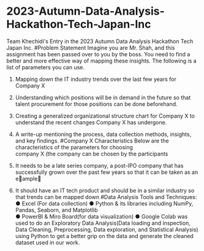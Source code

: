 # 2023-Autumn-Data-Analysis-Hackathon-Tech-Japan-Inc
Team Khechidi's Entry in the 2023  Autumn Data Analysis Hackathon Tech Japan Inc.
#Problem Statement
Imagine you are Mr. Shah, and this assignment has been passed over to you by 
the boss. You need to find a better and more effective way of mapping these 
insights. The following is a list of parameters you can use.
1. Mapping down the IT industry trends over the last few years for Company X
2. Understanding which positions will be in demand in the future so that talent procurement for those positions can be done beforehand.
3. Creating a generalized organizational structure chart for Company X to understand the recent changes Company X has undergone.

4. A write-up mentioning the process, data collection methods, insights, and key findings.
#Company X Characteristics
Below are the characteristics of the parameters for choosing  
company X (the company can be chosen by the participants
1. It needs to be a late series company, a post-IPO company that 
has successfully grown over the past few years so that it can be 
taken as an eample
2. It should have an IT tech product and should be in a similar 
industry so that trends can be mapped down
#Data Analysis Tools and Techniques:
●	Excel (For data collection) 
●	Python & its libraries including NumPy, Pandas, Seaborn, and Matplotlib  
●	PowerBI & Miro Board(for data visualization)
●	Google Colab was used to do an Exploratory Data Analysis(Data loading and inspection, Data Cleaning, Preprocessing, Data exploration, and Statistical Analysis) using Python to get a better grip on the data and generate the cleaned dataset used in our work.
